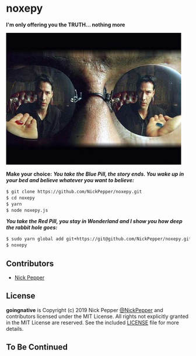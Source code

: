 # noxepy

**I'm only offering you the TRUTH... nothing more**

![noxepy](https://github.com/NickPepper/noxepy/raw/master/noxepy.jpg)

**Make your choice:**
***You take the Blue Pill, the story ends. You wake up in your bed and believe whatever you want to believe:***
```sh
$ git clone https://github.com/NickPepper/noxepy.git
$ cd noxepy
$ yarn
$ node noxepy.js
```

***You take the Red Pill, you stay in Wonderland and I show you how deep the rabbit hole goes:***
```sh
$ sudo yarn global add git+https://git@github.com/NickPepper/noxepy.git
$ noxepy
```

## Contributors

* [Nick Pepper](https://github.com/NickPepper)

## License

**goingnative** is Copyright (c) 2019 Nick Pepper [@NickPepper](https://github.com/NickPepper) and contributors licensed under the MIT License. All rights not explicitly granted in the MIT License are reserved. See the included [LICENSE](./LICENSE) file for more details.

## To Be Continued
